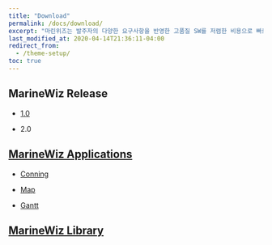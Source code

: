 ```yaml
---
title: "Download"
permalink: /docs/download/
excerpt: "마린위즈는 발주자의 다양한 요구사항을 반영한 고품질 SW를 저렴한 비용으로 빠르게 개발 가능한 조선해양특화 SW통합개발도구이다."
last_modified_at: 2020-04-14T21:36:11-04:00
redirect_from:
  - /theme-setup/
toc: true
---
```


## MarineWiz Release
  - [1.0](https://github.com/MarineWiz/MarineWiz-Release)

  - 2.0

## [MarineWiz Applications](https://github.com/MarineWiz/MarineWiz-Applications)
  - [Conning](https://github.com/MarineWiz/MarineWiz-Applications/tree/master/Conning)

  - [Map](https://github.com/MarineWiz/MarineWiz-Applications/tree/master/Map)

  - [Gantt](https://github.com/MarineWiz/MarineWiz-Applications/tree/master/Gantt)

## [MarineWiz Library](https://github.com/MarineWiz/MarineWiz-Libraries)
